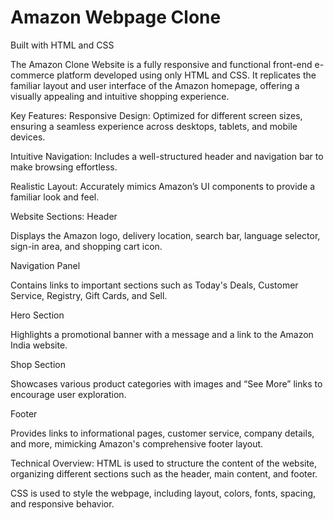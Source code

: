 # Amazon Webpage Clone
Built with HTML and CSS

The Amazon Clone Website is a fully responsive and functional front-end e-commerce platform developed using only HTML and CSS. It replicates the familiar layout and user interface of the Amazon homepage, offering a visually appealing and intuitive shopping experience.

Key Features:
Responsive Design: Optimized for different screen sizes, ensuring a seamless experience across desktops, tablets, and mobile devices.

Intuitive Navigation: Includes a well-structured header and navigation bar to make browsing effortless.

Realistic Layout: Accurately mimics Amazon’s UI components to provide a familiar look and feel.

Website Sections:
Header

Displays the Amazon logo, delivery location, search bar, language selector, sign-in area, and shopping cart icon.

Navigation Panel

Contains links to important sections such as Today's Deals, Customer Service, Registry, Gift Cards, and Sell.

Hero Section

Highlights a promotional banner with a message and a link to the Amazon India website.

Shop Section

Showcases various product categories with images and “See More” links to encourage user exploration.

Footer

Provides links to informational pages, customer service, company details, and more, mimicking Amazon's comprehensive footer layout.

Technical Overview:
HTML is used to structure the content of the website, organizing different sections such as the header, main content, and footer.

CSS is used to style the webpage, including layout, colors, fonts, spacing, and responsive behavior.

